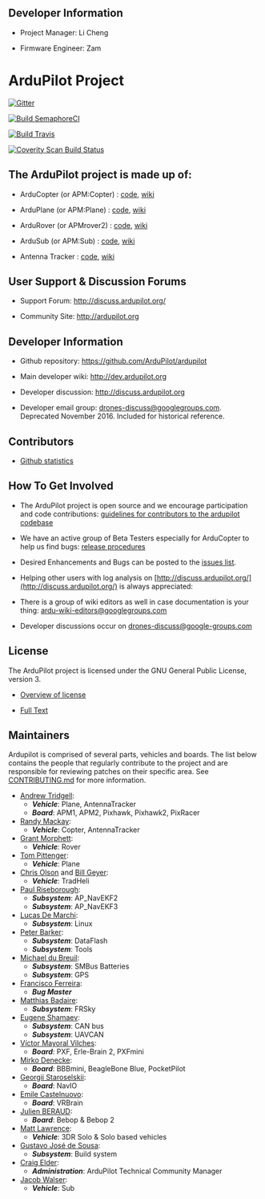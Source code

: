 ## Developer Information ##

- Project Manager: Li Cheng

- Firmware Engineer: Zam

# ArduPilot Project

[![Gitter](https://badges.gitter.im/Join%20Chat.svg)](https://gitter.im/ArduPilot/ardupilot?utm_source=badge&utm_medium=badge&utm_campaign=pr-badge&utm_content=badge)

[![Build SemaphoreCI](https://semaphoreci.com/api/v1/ardupilot/ardupilot/branches/master/badge.svg)](https://semaphoreci.com/ardupilot/ardupilot)

[![Build Travis](https://travis-ci.org/ArduPilot/ardupilot.svg?branch=master)](https://travis-ci.org/ArduPilot/ardupilot)

[![Coverity Scan Build Status](https://scan.coverity.com/projects/5331/badge.svg)](https://scan.coverity.com/projects/ardupilot-ardupilot)

## The ArduPilot project is made up of: ##

- ArduCopter (or APM:Copter) : [code](https://github.com/ArduPilot/ardupilot/tree/master/ArduCopter), [wiki](http://ardupilot.org/copter/index.html)

- ArduPlane (or APM:Plane) : [code](https://github.com/ArduPilot/ardupilot/tree/master/ArduPlane), [wiki](http://ardupilot.org/plane/index.html)

- ArduRover (or APMrover2) : [code](https://github.com/ArduPilot/ardupilot/tree/master/APMrover2), [wiki](http://ardupilot.org/rover/index.html)

- ArduSub (or APM:Sub) : [code](https://github.com/ArduPilot/ardupilot/tree/master/ArduSub), [wiki](http://ardusub.com/)

- Antenna Tracker : [code](https://github.com/ArduPilot/ardupilot/tree/master/AntennaTracker), [wiki](http://ardupilot.org/antennatracker/index.html)

## User Support & Discussion Forums ##

- Support Forum: <http://discuss.ardupilot.org/>

- Community Site: <http://ardupilot.org>

## Developer Information ##

- Github repository: <https://github.com/ArduPilot/ardupilot>

- Main developer wiki: <http://dev.ardupilot.org>

- Developer discussion: <http://discuss.ardupilot.org>

- Developer email group: drones-discuss@googlegroups.com. Deprecated November 2016. Included for historical reference.

## Contributors ##

- [Github statistics](https://github.com/ArduPilot/ardupilot/graphs/contributors)

## How To Get Involved ##

- The ArduPilot project is open source and we encourage participation and code contributions: [guidelines for contributors to the ardupilot codebase](http://dev.ardupilot.org/wiki/guidelines-for-contributors-to-the-apm-codebase)

- We have an active group of Beta Testers especially for ArduCopter to help us find bugs: [release procedures](http://dev.ardupilot.org/wiki/release-procedures)

- Desired Enhancements and Bugs can be posted to the [issues list](https://github.com/ArduPilot/ardupilot/issues).

- Helping other users with log analysis on [http://discuss.ardupilot.org/](http://discuss.ardupilot.org/) is always appreciated:

- There is a group of wiki editors as well in case documentation is your thing: <ardu-wiki-editors@googlegroups.com>

- Developer discussions occur on <drones-discuss@google-groups.com>

## License ##

The ArduPilot project is licensed under the GNU General Public
License, version 3.

- [Overview of license](http://dev.ardupilot.com/wiki/license-gplv3)

- [Full Text](https://github.com/ArduPilot/ardupilot/blob/master/COPYING.txt)

## Maintainers ##

Ardupilot is comprised of several parts, vehicles and boards. The list below
contains the people that regularly contribute to the project and are responsible
for reviewing patches on their specific area. See [CONTRIBUTING.md](.github/CONTRIBUTING.md) for more information.

- [Andrew Tridgell](https://github.com/tridge):
  - ***Vehicle***: Plane, AntennaTracker
  - ***Board***: APM1, APM2, Pixhawk, Pixhawk2, PixRacer
- [Randy Mackay](https://github.com/rmackay9):
  - ***Vehicle***: Copter, AntennaTracker
- [Grant Morphett](https://github.com/gmorph):
  - ***Vehicle***: Rover
- [Tom Pittenger](https://github.com/magicrub):
  - ***Vehicle***: Plane
- [Chris Olson](https://github.com/ChristopherOlson) and [Bill Geyer](https://github.com/bnsgeyer):
  - ***Vehicle***: TradHeli
- [Paul Riseborough](https://github.com/priseborough):
  - ***Subsystem***: AP_NavEKF2
  - ***Subsystem***: AP_NavEKF3
- [Lucas De Marchi](https://github.com/lucasdemarchi):
  - ***Subsystem***: Linux
- [Peter Barker](https://github.com/peterbarker):
  - ***Subsystem***: DataFlash
  - ***Subsystem***: Tools
- [Michael du Breuil](https://github.com/WickedShell):
  - ***Subsystem***: SMBus Batteries
  - ***Subsystem***: GPS
- [Francisco Ferreira](https://github.com/oxinarf):
  - ***Bug Master***
- [Matthias Badaire](https://github.com/badzz):
  - ***Subsystem***: FRSky
- [Eugene Shamaev](https://github.com/EShamaev):
  - ***Subsystem***: CAN bus
  - ***Subsystem***: UAVCAN
- [Víctor Mayoral Vilches](https://github.com/vmayoral):
  - ***Board***: PXF, Erle-Brain 2, PXFmini
- [Mirko Denecke](https://github.com/mirkix):
  - ***Board***: BBBmini, BeagleBone Blue, PocketPilot
- [Georgii Staroselskii](https://github.com/staroselskii):
  - ***Board***: NavIO
- [Emile Castelnuovo](https://github.com/emilecastelnuovo):
  - ***Board***: VRBrain
- [Julien BERAUD](https://github.com/jberaud):
  - ***Board***: Bebop & Bebop 2
- [Matt Lawrence](https://github.com/Pedals2Paddles):
  - ***Vehicle***: 3DR Solo & Solo based vehicles
- [Gustavo José de Sousa](https://github.com/guludo):
  - ***Subsystem***: Build system
- [Craig Elder](https://github.com/CraigElder):
  - ***Administration***: ArduPilot Technical Community Manager
- [Jacob Walser](https://github.com/jaxxzer):
  - ***Vehicle***: Sub
